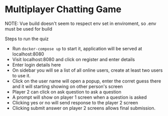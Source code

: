 # Multiplayer Chatting Game

NOTE: Vue build doesn't seem to respect env set in enviroment, so .env must be used for build

Steps to run the quiz
- Run `docker-compose up` to start it, application will be served at localhost:8080
- Visit localhost:8080 and click on register and enter details
- Enter login details here
- On sidebar you will se a list of all online users, create at least two users to use it.
- Click on the user name will open a popup, enter the corret guess there and it will starting showing on other person's screen
- Player 2 can click on ask question to ask a question
- A prompt will show on player 1 screen when a question is asked
- Clicking yes or no will send response to the player 2 screen
- Clicking submit answer on player 2 screens allows final submission.